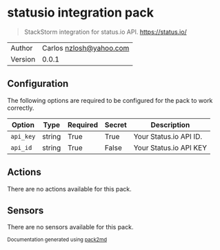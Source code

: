 # statusio integration pack
> StackStorm integration for status.io API. https://status.io/


| | |
| --- | --- |
| Author | Carlos <nzlosh@yahoo.com> |
| Version | 0.0.1 |

## Configuration

The following options are required to be configured for the pack to work correctly.

| Option | Type | Required | Secret | Description |
|---|---|---|---|---|
| `api_key` | string | True | True | Your Status.io API ID. |
| `api_id` | string | True | False | Your Status.io API KEY |
## Actions


There are no actions available for this pack.


## Sensors

There are no sensors available for this pack.


<sub>Documentation generated using [pack2md](https://github.com/nzlosh/pack2md)</sub>